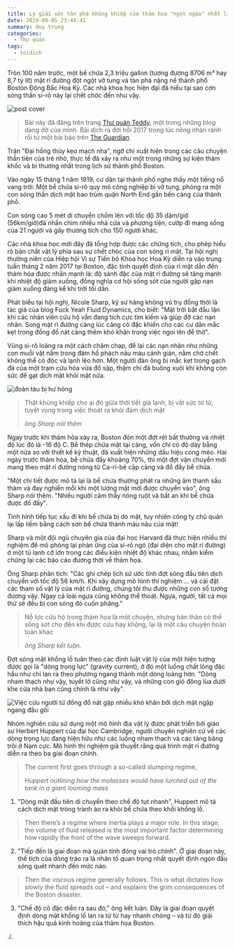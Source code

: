 ```yaml
---
title: Lý giải sức tàn phá khủng khiếp của thảm họa "ngọt ngào" nhất lịch sử Boston
date: 2019-08-05 23:44:41
summary: duy trung
categories:
  - Thư quán
tags:
  - toidich
---
```

Tròn 100 năm trước, một bể chứa 2,3 triệu gallon (tương đương 8706 m³ hay 8,7 tỷ lít) mật rỉ đường đột ngột vỡ tung và tàn phá nặng nề thành phố Boston Đông Bắc Hoa Kỳ. Các nhà khoa học hiện đại đã hiểu tại sao cơn sóng thần si-rô này lại chết chóc đến như vậy.
<!--more-->

![post cover](/images/gallery/boston-molasses/cover.jpg)

> Bài này đã đăng trên trang [Thư quán Teddy](http://teddytapdich.blogspot.com/2017/04/), một trong những blog dang dở của mình. Bài dịch ra đời hồi 2017 trong lúc nông nhàn rảnh rỗi từ một bài báo trên [The Guardian](https://www.theguardian.com/science/2017/feb/25/study-reveals-why-so-many-met-a-sticky-end-in-bostons-great-molasses-flood).

Trận "Đại hồng thủy kẹo mạch nha", ngỡ chỉ xuất hiện trong các câu chuyện thần tiên của trẻ nhỏ, thực tế đã xảy ra như một trong những sự kiện thảm khốc và bi thương nhất trong lịch sử thành phố Boston.

Vào ngày 15 tháng 1 năm 1919, cư dân tại thành phố nghe thấy một tiếng nổ vang trời: Một bể chứa si-rô quy mô công nghiệp bị vỡ tung, phóng ra một con sóng thần dịch mật bao trùm quận North End gần bến cảng của thành phố.

Con sóng cao 5 mét di chuyển chồm lên với tốc độ 35 dặm/giờ (56km/giờ)đã nhấn chìm nhiều nhà cửa và phương tiện, cướp đi mạng sống của 21 người và gây thương tích cho 150 người khác.

Các nhà khoa học mới đây đã tổng hợp được các chứng tích, cho phép hiểu rõ bản chất vật lý phía sau sự chết chóc của con sóng rỉ mật. Tại hội nghị thường niên của Hiệp hội Vì sự Tiến bộ Khoa học Hoa Kỳ diễn ra vào trung tuần tháng 2 năm 2017 tại Boston, đặc tính quyết định của rỉ mật dẫn đến thảm hóa được nhấn mạnh là: độ sánh đặc của mật rỉ đường sẽ tăng mạnh khi nhiệt độ giảm xuống, đồng nghĩa cơ hội sống sót của người gặp nạn giảm xuống đáng kể khi trời tối dần.

Phát biểu tại hội nghị, Nicole Sharp, kỹ sư hàng không vũ trụ đồng thời là tác giả của blog Fuck Yeah Fluid Dynamics, cho biết: "Mặt trời bắt đầu lặn khi các nhân viên cứu hộ vẫn đang tích cực tìm kiếm và giúp đỡ các nạn nhân. Song mật rỉ đường càng lúc càng cô đặc khiến cho các cư dân mắc kẹt trong đống đổ nát càng thêm khó khăn trong việc ngoi lên để thở".

Vũng si-rô loãng ra một cách chậm chạp, để lại các nạn nhân như những con muỗi vặt nằm trong đám hổ phách nâu màu cánh gián, nằm chờ chết không thể cô độc và lạnh lẽo hơn. Một người đàn ông bị mắc kẹt trong gạch đá của một trạm cứu hỏa vừa đổ sập, thậm chí đã buông xuôi khi không còn sức để gạt dịch mật khỏi mặt nữa.

![đoàn tàu bị hư hỏng](/images/gallery/boston-molasses/molasses-train.jpg)

> Thật khủng khiếp cho ai đó giữa thời tiết giá lạnh, bị vắt sức từ từ, tuyệt vọng trong việc thoát ra khỏi đám dịch mật
>
> <cite>ông Sharp nói thêm</cite>

Ngay trước khi thảm hỏa xảy ra, Boston đón một đợt rét bất thường và nhiệt độ lúc đó là -16 độ C. Bể thép chứa mật tại cảng, vốn chỉ có độ dày bằng một nửa so với thiết kế kỹ thuật, đã xuất hiện những dấu hiệu cong méo. Hai ngày trước thảm họa, bể chứa đầy khoảng 70%, thì một đợt vận chuyển mới mang theo mật rỉ đường nóng từ Ca-ri-bê cập cảng và đổ đầy bể chứa.

"Một chi tiết được mô tả lại là bể chứa thường phát ra những âm thanh sầu thảm và đay nghiến mỗi khi một lượng mật mới được chuyển vào", ông Sharp nói thêm. "Nhiều người cảm thấy nóng ruột và bất an khi bể chứa được đổ đầy".

Tình hình tiếp tục xấu đi khi bể chứa bị dò mật, tuy nhiên công ty chủ quản lại lấp liếm bằng cách sơn bể chứa thành màu nâu của mật!

Sharp và một đội ngũ chuyên gia của đại học Harvard đã thực hiện nhiều thí nghiệm để mô phỏng lại phản ứng của si-rô ngô (đại diện cho mật rỉ đường) ở một tủ lạnh cỡ lớn trong các điều kiện nhiệt độ khác nhau, nhằm kiểm chứng lại các báo cáo đương thời về thảm họa.

Ông Sharp phân tích: "Các ghi chép lịch sử ước tính đợt sóng đầu tiên dịch chuyển với tốc độ 56 km/h. Khi xây dựng mô hình thí nghiệm … và cài đặt các tham số vật lý của mật rỉ đường, chúng tôi thu được những con số tương đương vậy. Ngay cả loài ngựa cũng không thể thoát. Ngựa, người, tất cả mọi thứ sẽ đều bị con sóng đó cuốn phăng."

> Nỗ lực cứu hộ trong thảm họa là một chuyện, nhưng bản thân có thể sống sót cho đến khi được cứu hay không, lại là một câu chuyện hoàn toàn khác
>
> <cite>ông Sharp kết luận.</cite>

Đợt sóng mật khổng lồ tuân theo các định luật vật lý của một hiện tượng được gọi là "dòng trọng lực" (gravity current), ở đó một luồng chất lỏng đặc hầu như chỉ lan ra theo phương ngang thành một dòng loãng hơn. "Dòng nham thạch như vậy, tuyết lở cũng như vậy, và những con gió đông lùa dưới khe cửa nhà bạn cũng chính là như vậy".

![Việc cứu người từ đống đổ nát gặp nhiều khó khăn bởi dịch mật ngập ngang đầu gối](/images/gallery/boston-molasses/rescue-effort.jpg "Việc cứu người từ đống đổ nát gặp nhiều khó khăn bởi dịch mật ngập ngang đầu gối")

Nhóm nghiên cứu sử dụng một mô hình địa vật lý được phát triển bởi giáo sư Herbert Huppert của đại học Cambridge, người chuyên nghiên cứ về các dòng trọng lực đang hiện hữu như các luồng nham thạch và các tảng băng trôi ở Nam cực. Mô hình thí nghiệm giả thuyết rằng quá trình mật rỉ đường diễn ra theo ba giai đoạn chính.

> The current first goes through a so-called slumping regime,
>
> <cite>Huppert outlining how the molasses would have lurched out of the tank in a giant looming mass</cite>

1. "Dòng mật đầu tiên di chuyển theo chế độ tụt nhanh", Huppert mô tả cách dịch mật tròng trành ào ra khỏi bể chứa theo khối khổng lồ.

> Then there’s a regime where inertia plays a major role. In this stage, the volume of fluid released is the most important factor determining how rapidly the front of the wave sweeps forward.

2. "Tiếp đến là giai đoạn mà quán tính đóng vai trò chính". Ở giai đoạn này, thể tích của dòng trào ra là nhân tố quan trọng nhất quyết định ngọn đầu sóng quét nhanh đến mức nào.

> Then the viscous regime generally follows. This is what dictates how slowly the fluid spreads out – and explains the grim consequences of the Boston disaster.

3. "Chế độ cô đặc diễn ra sau đó," ông kết luận. Đây là giai đoạn quyết định dòng mật khổng lồ lan ra từ từ hay nhanh chóng – và từ đó giải thích hậu quả kinh hoàng của thảm họa Boston.

./.